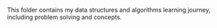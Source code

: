 This folder contains my data structures and algorithms learning journey, including problem solving and concepts.
